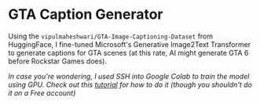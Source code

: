 # GTA Caption Generator

Using the `vipulmaheshwari/GTA-Image-Captioning-Dataset` from HuggingFace, I fine-tuned Microsoft's Generative Image2Text Transformer to generate captions for GTA scenes (at this rate, AI might generate GTA 6 before Rockstar Games does).


<i>In case you're wondering, I used SSH into Google Colab to train the model using GPU. Check out this [tutorial](https://www.youtube.com/watch?v=wvDFNQNgqS8) for how to do it (though you shouldn't do it on a Free account)</i>